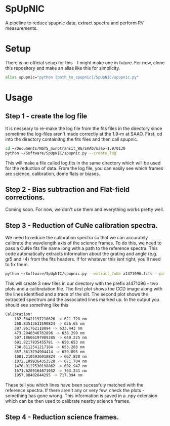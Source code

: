 # SpUpNIC
A pipeline to reduce spupnic data, extract spectra and perform RV measurements. 


# Setup
There is no official setup for this - I might make one in future. For now, clone this repository and make an alias like this for simplicity. 

```bash
alias spupnic="python [path_to_spupnic]/SpUpNIC/spupnic.py"
```

# Usage

## Step 1 - create the log file

It is nesseary to re-make the log file from the fits files in the directory since sometime the log-files aren't made correctly at the 1.9-m at SAAO. First, cd into the directory containitng the fits files and then call spupnic.

```bash
cd ~/Documents/NGTS_monotransit_WG/SAAO/saao-1.9/0130
python ~/Software/SpUpNIC/spupnic.py --create_log
```

This will make a file called log.fits in the same directory which will be used for the reduction of data. From the log file, you can easily see which frames are science, calibration, dome flats or biases. 

## Step 2 - Bias subtraction and Flat-field corrections. 

Coming soon. For now, we don't use them and everything works pretty well. 

## Step 3 - Reduction of CuNe calibration spectra. 

We need to reduce the calibration spectra so that we can accurately calibrate the wavelength axis of the science frames. To do this, we need to pass a CuNe fits file name long with a path to the reference spectra. This code automatically extracts information about the grating and angle (e.g. gr5 and -4) from the fits headers. If for whatever this isnt right, you'll need to fix them.

```bash
python ~/Software/SpUpNIC/spupnic.py --extract_CuNe a1471096.fits --path_to_ref_spectra ~/Software/SpUpNIC/CuNe_ref_spectra
```
This will create 3 new files in our directory with the prefix a1471096 - two plots and a calibratation file. The first plot shows the CCD image along with the lines identified and a trace of the slit. The second plot shows the extracted spectrum and the associated lines marked up. In the output you should see something like this

```bash
Calibration:
	182.56421197218626 -> 621.728 nm
	268.83513631590824 -> 626.65 nm
	387.961762118894 -> 633.443 nm
	473.2948346762896 -> 638.299 nm
	507.18606197989385 -> 640.225 nm
	691.8217835455781 -> 650.653 nm
	738.8112541217184 -> 653.288 nm
	857.3613794904414 -> 659.895 nm
	1001.2105936018824 -> 667.828 nm
	1072.1899364353528 -> 671.704 nm
	1470.9127530198862 -> 692.947 nm
	1671.6209164671052 -> 703.241 nm
	1957.88402644295 -> 717.394 nm
```
These tell you which lines have been sucessfuly matched with the reference spectra. If there aren't any or very few, check the plots - something has gone wrong. This information is saved in a .npy extension which can be then used to calibrate nearby science frames. 

## Step 4 - Reduction science frames. 

